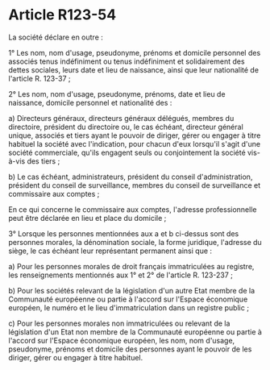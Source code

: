# Article R123-54

La société déclare en outre :

1° Les nom, nom d'usage, pseudonyme, prénoms et domicile personnel des associés tenus indéfiniment ou tenus indéfiniment et solidairement des dettes sociales, leurs date et lieu de naissance, ainsi que leur nationalité de l'article R. 123-37 ;

2° Les nom, nom d'usage, pseudonyme, prénoms, date et lieu de naissance, domicile personnel et nationalité des :

a) Directeurs généraux, directeurs généraux délégués, membres du directoire, président du directoire ou, le cas échéant, directeur général unique, associés et tiers ayant le pouvoir de diriger, gérer ou engager à titre habituel la société avec l'indication, pour chacun d'eux lorsqu'il s'agit d'une société commerciale, qu'ils engagent seuls ou conjointement la société vis-à-vis des tiers ;

b) Le cas échéant, administrateurs, président du conseil d'administration, président du conseil de surveillance, membres du conseil de surveillance et commissaire aux comptes ;

En ce qui concerne le commissaire aux comptes, l'adresse professionnelle peut être déclarée en lieu et place du domicile ;

3° Lorsque les personnes mentionnées aux a et b ci-dessus sont des personnes morales, la dénomination sociale, la forme juridique, l'adresse du siège, le cas échéant leur représentant permanent ainsi que :

a) Pour les personnes morales de droit français immatriculées au registre, les renseignements mentionnés aux 1° et 2° de l'article R. 123-237 ;

b) Pour les sociétés relevant de la législation d'un autre Etat membre de la Communauté européenne ou partie à l'accord sur l'Espace économique européen, le numéro et le lieu d'immatriculation dans un registre public ;

c) Pour les personnes morales non immatriculées ou relevant de la législation d'un Etat non membre de la Communauté européenne ou partie à l'accord sur l'Espace économique européen, les nom, nom d'usage, pseudonyme, prénoms et domicile des personnes ayant le pouvoir de les diriger, gérer ou engager à titre habituel.
